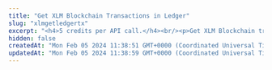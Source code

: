 ```yaml
---
title: "Get XLM Blockchain Transactions in Ledger"
slug: "xlmgetledgertx"
excerpt: "<h4>5 credits per API call.</h4><br/><p>Get XLM Blockchain transactions in the ledger.</p>"
hidden: false
createdAt: "Mon Feb 05 2024 11:38:51 GMT+0000 (Coordinated Universal Time)"
updatedAt: "Mon Feb 05 2024 11:38:59 GMT+0000 (Coordinated Universal Time)"
---
```

